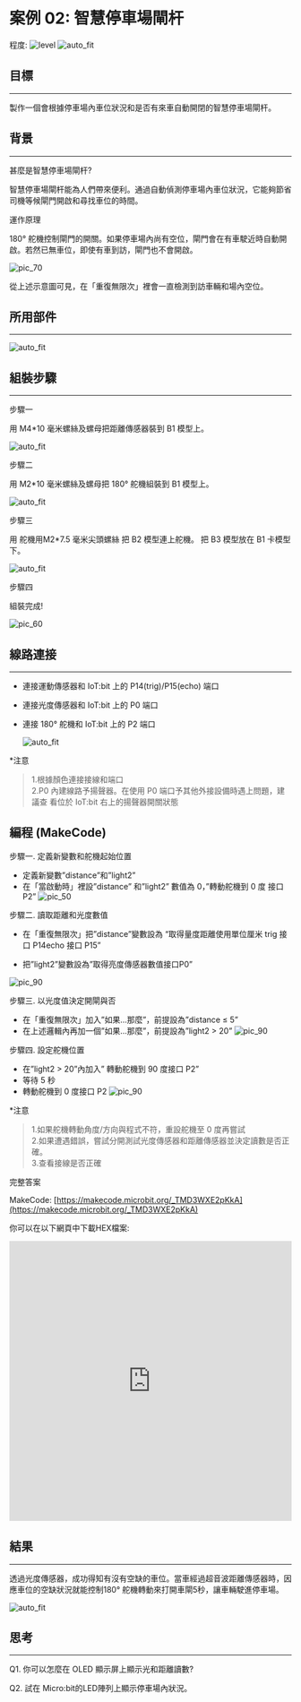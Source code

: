 # 案例 02: 智慧停車場閘杆

程度: ![level](images/level2.png)
![auto_fit](images/Case2/case-02.png)<P>

## 目標
<HR>

製作一個會根據停車場內車位狀況和是否有來車自動開閉的智慧停車場閘杆。<BR><P>

## 背景
<HR>

<span id="subtitle">甚麼是智慧停車場閘杆?</span><P>
智慧停車場閘杆能為人們帶來便利。通過自動偵測停車場內車位狀況，它能夠節省司機等候閘門開啟和尋找車位的時間。<BR><P>

<span id="subtitle">運作原理</span><P>
180° 舵機控制閘門的開關。如果停車場內尚有空位，閘門會在有車駛近時自動開啟。若然已無車位，即使有車到訪，閘門也不會開啟。<BR><P>
![pic_70](images/Case2/Concept-diagram-Case2.png)<P>
從上述示意圖可見，在「重復無限次」裡會一直檢測到訪車輛和場內空位。

## 所用部件
<HR>

![auto_fit](images/Case2/Case2_parts.png)<P>

## 組裝步驟
<HR>

<span id="subtitle">步驟一</span><BR><P>
用 M4\*10 毫米螺絲及螺母把距離傳感器裝到 B1 模型上。 <BR><P>
![auto_fit](images/Case2/Case2_ass1.png)<P>
<span id="subtitle">步驟二</span><BR><P>
用 M2\*10 毫米螺絲及螺母把 180° 舵機組裝到 B1 模型上。<BR><P>
![auto_fit](images/Case2/Case2_ass2.png)<P>
<span id="subtitle">步驟三</span><BR><P>
用 舵機用M2\*7.5 毫米尖頭螺絲 把 B2 模型連上舵機。 把 B3 模型放在
B1 卡模型下。<BR><P>
![auto_fit](images/Case2/Case2_ass3.png)<P>
<span id="subtitle">步驟四</span><BR><P>
組裝完成!<BR><P>
![pic_60](images/Case2/Case2_ass4.png)<P>


## 線路連接
<HR>

* 連接運動傳感器和 IoT:bit 上的 P14(trig)/P15(echo) 端口<BR><P>
* 連接光度傳感器和 IoT:bit 上的 P0 端口<BR><P>
* 連接 180° 舵機和 IoT:bit 上的 P2 端口<BR><P>
![auto_fit](images/Case2/Case2_hardware.png)<P>

*注意<BR>

>1.根據顏色連接接線和端口<BR>
>2.P0 內建線路予揚聲器。在使用 P0 端口予其他外接設備時遇上問題，建議查
看位於 IoT:bit 右上的揚聲器開關狀態

## 編程 (MakeCode)

<span id="subtitle">步驟一. 定義新變數和舵機起始位置</span><BR><P>
* 定義新變數”distance”和”light2”
* 在「當啟動時」裡設”distance” 和”light2” 數值為 0，”轉動舵機到 0 度 接口 P2”
![pic_50](images/Case2/Case2_p1.png)<P>

<span id="subtitle">步驟二. 讀取距離和光度數值</span><BR><P>
* 在「重復無限次」把”distance”變數設為 “取得量度距離使用單位厘米 trig 接口 P14echo 接口 P15”

* 把”light2”變數設為”取得亮度傳感器數值接口P0”

![pic_90](images/Case2/Case2_p2.png)<P>

<span id="subtitle">步驟三. 以光度值決定開閘與否</span><BR><P>
* 在「重復無限次」加入”如果...那麼”，前提設為”distance ≤ 5”
* 在上述邏輯內再加一個”如果...那麼”，前提設為”light2 > 20”
![pic_90](images/Case2/Case2_p3.png)<P>

<span id="subtitle">步驟四. 設定舵機位置</span><BR><P>
* 在”light2 > 20”內加入” 轉動舵機到 90 度接口 P2”
* 等待 5 秒
* 轉動舵機到 0 度接口 P2
![pic_90](images/Case2/Case2_p4.png)<P>

*注意

>1.如果舵機轉動角度/方向與程式不符，重設舵機至 0 度再嘗試<BR>
>2.如果遭遇錯誤，嘗試分開測試光度傳感器和距離傳感器並決定讀數是否正確。<BR>
>3.查看接線是否正確<BR>

<span id="subtitle">完整答案<BR><P>
MakeCode: [https://makecode.microbit.org/_TMD3WXE2pKkA](https://makecode.microbit.org/_TMD3WXE2pKkA)<BR><P>
你可以在以下網頁中下載HEX檔案:<BR>
<iframe src="https://makecode.microbit.org/#pub:_TMD3WXE2pKkA" width="100%" height="500" frameborder="0"></iframe>

## 結果
<HR>

透過光度傳感器，成功得知有沒有空缺的車位。當車經過超音波距離傳感器時，因應車位的空缺狀況就能控制180° 舵機轉動來打開車閘5秒，讓車輛駛進停車場。<BR><P>
![auto_fit](images/Case2/Case2_result.gif)<P>

## 思考
<HR>

Q1. 你可以怎麼在 OLED 顯示屏上顯示光和距離讀數?<BR><P>
Q2. 試在 Micro:bit的LED陣列上顯示停車場內狀況。<BR><P>
